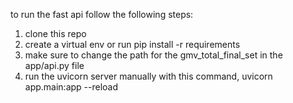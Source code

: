 to run the fast api follow the following steps:<br />
1. clone this repo <br />
2. create a virtual env or run pip install -r requirements <br />
3. make sure to change the path for the gmv_total_final_set in the app/api.py file <br />
4. run the uvicorn server manually with this command, uvicorn app.main:app --reload
